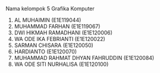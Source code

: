 Nama kelompok 5 Grafika Komputer 
1. AL MUHAIMIN (E1E119044)
2. MUHAMMAD FARHAN (E1E119067)
3. DWI HIKMAH RAMADHANI (E1E120006)
4. WA ODE IKA FEBRIANTI (E1E120022)
5. SARMAN CHISARA (E1E120050)
6. HARDIANTO (E1E120070)
7. MUHAMMAD RAHMAT DHYAN FAHRUDDIN (E1E120084)
8. WA ODE SITI NURHALISA (E1E120100)
